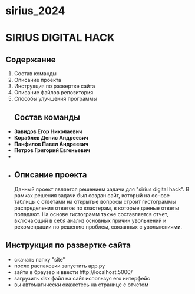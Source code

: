 # sirius_2024
# SIRIUS DIGITAL HACK 
## Содержание

1. Состав команды
2. Описание проекта
3. Инструкция по развертке сайта
4. Описание файлов репозитория
5. Способы улучшения программы
   ## Состав команды

- **Завидов Егор Николаевич**
- **Кораблев Денис Андреевич**
- **Панфилов Павел Андреевич**
- **Петров Григорий Евгеньевич**
- 
- ## Описание проекта
  Данный проект является решением задачи для "sirius digital hack".
В рамках решения задачи был создан сайт, который на основе таблицы с ответами на открытые вопросы строит гистограммы распределения ответов по кластерам, в которые данные ответы попадают.
На основе гистограмм также составляется отчет, включающий в себя анализ основных причин увольнений и рекомендации по решению проблем, связанных с увольнениями.

## Инструкция по развертке сайта
- скачать папку "site"
- после распаковки запустить app.py
- зайти в браузер и ввести http://localhost:5000/
- загрузить xlsx файл на сайт используя его интерфейс
- вы автоматически окажетесь на странице с отчетом
